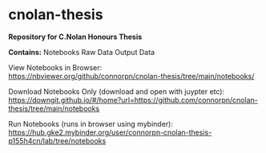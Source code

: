 # cnolan-thesis
**Repository for C.Nolan Honours Thesis**

**Contains:**
Notebooks
Raw Data
Output Data

View Notebooks in Browser:<br>
https://nbviewer.org/github/connorpn/cnolan-thesis/tree/main/notebooks/

Download Notebooks Only (download and open with juypter etc):<br>
https://downgit.github.io/#/home?url=https://github.com/connorpn/cnolan-thesis/tree/main/notebooks

Run Notebooks (runs in browser using mybinder):<br>
https://hub.gke2.mybinder.org/user/connorpn-cnolan-thesis-p155h4cn/lab/tree/notebooks
